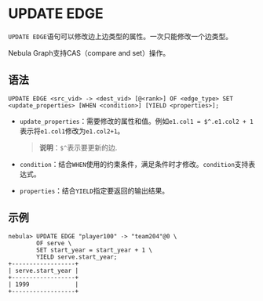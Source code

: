 # UPDATE EDGE

`UPDATE EDGE`语句可以修改边上边类型的属性。一次只能修改一个边类型。

Nebula Graph支持CAS（compare and set）操作。

## 语法

```ngql
UPDATE EDGE <src_vid> -> <dest_vid> [@<rank>] OF <edge_type> SET <update_properties> [WHEN <condition>] [YIELD <properties>];
```

- `update_properties`：需要修改的属性和值。例如`e1.col1 = $^.e1.col2 + 1`表示将`e1.col1`修改为`e1.col2+1`。

    >**说明**：`$^`表示要更新的边.

- `condition`：结合`WHEN`使用的约束条件，满足条件时才修改。`condition`支持表达式。

- `properties`：结合`YIELD`指定要返回的输出结果。

## 示例

```ngql
nebula> UPDATE EDGE "player100" -> "team204"@0 \
        OF serve \
        SET start_year = start_year + 1 \
        YIELD serve.start_year;
+------------------+
| serve.start_year |
+------------------+
| 1999             |
+------------------+
```